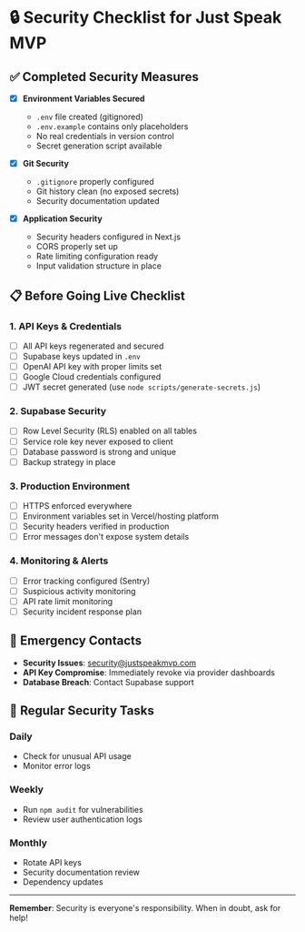 # 🔒 Security Checklist for Just Speak MVP

## ✅ Completed Security Measures

- [x] **Environment Variables Secured**
  - `.env` file created (gitignored)
  - `.env.example` contains only placeholders
  - No real credentials in version control
  - Secret generation script available

- [x] **Git Security**
  - `.gitignore` properly configured
  - Git history clean (no exposed secrets)
  - Security documentation updated

- [x] **Application Security**
  - Security headers configured in Next.js
  - CORS properly set up
  - Rate limiting configuration ready
  - Input validation structure in place

## 📋 Before Going Live Checklist

### 1. **API Keys & Credentials**
- [ ] All API keys regenerated and secured
- [ ] Supabase keys updated in `.env`
- [ ] OpenAI API key with proper limits set
- [ ] Google Cloud credentials configured
- [ ] JWT secret generated (use `node scripts/generate-secrets.js`)

### 2. **Supabase Security**
- [ ] Row Level Security (RLS) enabled on all tables
- [ ] Service role key never exposed to client
- [ ] Database password is strong and unique
- [ ] Backup strategy in place

### 3. **Production Environment**
- [ ] HTTPS enforced everywhere
- [ ] Environment variables set in Vercel/hosting platform
- [ ] Security headers verified in production
- [ ] Error messages don't expose system details

### 4. **Monitoring & Alerts**
- [ ] Error tracking configured (Sentry)
- [ ] Suspicious activity monitoring
- [ ] API rate limit monitoring
- [ ] Security incident response plan

## 🚨 Emergency Contacts

- **Security Issues**: security@justspeakmvp.com
- **API Key Compromise**: Immediately revoke via provider dashboards
- **Database Breach**: Contact Supabase support

## 🔐 Regular Security Tasks

### Daily
- Check for unusual API usage
- Monitor error logs

### Weekly
- Run `npm audit` for vulnerabilities
- Review user authentication logs

### Monthly
- Rotate API keys
- Security documentation review
- Dependency updates

---

**Remember**: Security is everyone's responsibility. When in doubt, ask for help!